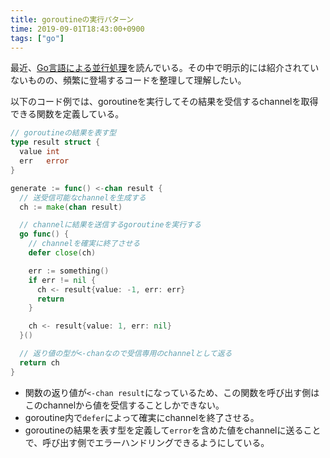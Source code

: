 ```yaml
---
title: goroutineの実行パターン
time: 2019-09-01T18:43:00+0900
tags: ["go"]
---
```


最近、[Go言語による並行処理](https://www.oreilly.co.jp/books/9784873118468/)を読んでいる。その中で明示的には紹介されていないものの、頻繁に登場するコードを整理して理解したい。

以下のコード例では、goroutineを実行してその結果を受信するchannelを取得できる関数を定義している。

```go
// goroutineの結果を表す型
type result struct {
  value int
  err   error
}

generate := func() <-chan result {
  // 送受信可能なchannelを生成する
  ch := make(chan result)

  // channelに結果を送信するgoroutineを実行する
  go func() {
    // channelを確実に終了させる
    defer close(ch)

    err := something()
    if err != nil {
      ch <- result{value: -1, err: err}
      return
    }

    ch <- result{value: 1, err: nil}
  }()

  // 返り値の型が<-chanなので受信専用のchannelとして返る
  return ch
}
```

* 関数の返り値が`<-chan result`になっているため、この関数を呼び出す側はこのchannelから値を受信することしかできない。
* goroutine内で`defer`によって確実にchannelを終了させる。
* goroutineの結果を表す型を定義して`error`を含めた値をchannelに送ることで、呼び出す側でエラーハンドリングできるようにしている。
